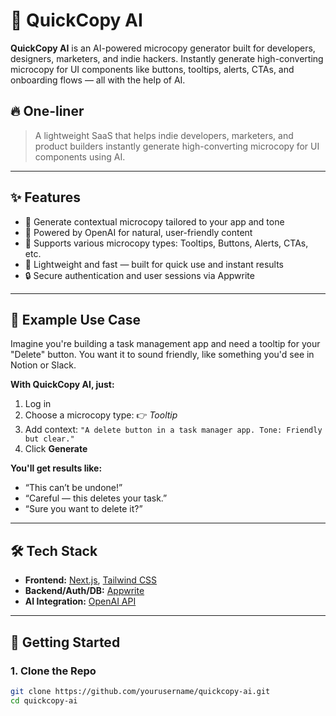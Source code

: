 # 🚀 QuickCopy AI

**QuickCopy AI** is an AI-powered microcopy generator built for developers, designers, marketers, and indie hackers. Instantly generate high-converting microcopy for UI components like buttons, tooltips, alerts, CTAs, and onboarding flows — all with the help of AI.

## 🔥 One-liner

> A lightweight SaaS that helps indie developers, marketers, and product builders instantly generate high-converting microcopy for UI components using AI.

---

## ✨ Features

-   🎯 Generate contextual microcopy tailored to your app and tone
-   🧠 Powered by OpenAI for natural, user-friendly content
-   📌 Supports various microcopy types: Tooltips, Buttons, Alerts, CTAs, etc.
-   🧵 Lightweight and fast — built for quick use and instant results
-   🔒 Secure authentication and user sessions via Appwrite

---

## 📱 Example Use Case

Imagine you're building a task management app and need a tooltip for your "Delete" button. You want it to sound friendly, like something you'd see in Notion or Slack.

**With QuickCopy AI, just:**

1. Log in
2. Choose a microcopy type: 👉 _Tooltip_
3. Add context:
   `"A delete button in a task manager app. Tone: Friendly but clear."`
4. Click **Generate**

**You'll get results like:**

-   “This can’t be undone!”
-   “Careful — this deletes your task.”
-   “Sure you want to delete it?”

---

## 🛠 Tech Stack

-   **Frontend:** [Next.js](https://nextjs.org/), [Tailwind CSS](https://tailwindcss.com/)
-   **Backend/Auth/DB:** [Appwrite](https://appwrite.io/)
-   **AI Integration:** [OpenAI API](https://openai.com/api)

---

## 🚀 Getting Started

### 1. Clone the Repo

```bash
git clone https://github.com/yourusername/quickcopy-ai.git
cd quickcopy-ai
```
